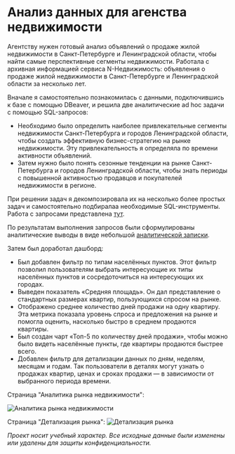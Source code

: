 # Анализ данных для агенства недвижимости

Агентству нужен готовый анализ объявлений о продаже жилой недвижимости в Санкт-Петербурге и Ленинградской области, чтобы найти самые перспективные сегменты недвижимости. Работала с архивная информацией сервиса N-Недвижимость: объявления о продаже жилой недвижимости в Санкт-Петербурге и Ленинградской области за несколько лет.

Вначале я самостоятельно познакомилась с данными, подключившись к базе с помощью DBeaver, и решила две аналитические ad hoc задачи с помощью SQL-запросов: 
- Необходимо было определить наиболее привлекательные сегменты недвижимости Санкт-Петербурга и городов Ленинградской области, чтобы создать эффективную бизнес-стратегию на рынке недвижимости. Эту привлекательность я определяла по времени активности объявлений. 
- Затем нужно было понять сезонные тенденции на рынке Санкт-Петербурга и городов Ленинградской области, чтобы знать периоды с повышенной активностью продавцов и покупателей недвижимости в регионе.

При решении задач я декомпозировала их на несколько более простых задач и самостоятельно подбиралаа необходимые SQL-инструменты. Работа с запросами представлена [тут](https://github.com/Velichko-Anna/real_estate_dashboard/blob/main/Ad_hoc_SQL.sql). 

По результатам выполнения запросов были сформулированы аналитические выводы в виде небольшой [аналитической записки](https://github.com/Velichko-Anna/real_estate_dashboard/blob/main/analytical_note.md).

Затем был доработал дашборд: 
- Был добавлен фильтр по типам населённых пунктов. Этот фильтр позволил пользователям выбрать интересующие их типы населённых пунктов и сосредоточиться на интересующих их городах.
- Выведен показатель «Средняя площадь». Он дал представление о стандартных размерах квартир, пользующихся спросом на рынке.
- Отображено среднее количество дней продажи на одну квартиру. Эта метрика показала уровень спроса и предложения на рынке и помогла оценить, насколько быстро в среднем продаются квартиры. 
- Был создан чарт «Топ-5 по количеству дней продажи», чтобы можно было видеть населённые пункты, где квартиры продаются быстрее всего. 
- Добавлен фильтр для детализации данных по дням, неделям, месяцам и годам. Так пользователи в деталях могут узнать о продажах квартир, ценах и сроках продажи — в зависимости от выбранного периода времени.

Страница "Аналитика рынка недвижимости":

![Аналитика рынка недвижимости](https://i.ibb.co/C3HWkfvX/2025-08-29-16-09-47.png)

Страница "Детализация рынка":
![Детализация рынка](https://i.ibb.co/R47vwNhS/2025-08-29-16-14-17.png)

*Проект носит учебный характер. Все исходные данные были изменены или удалены для защиты конфиденциальности.*
